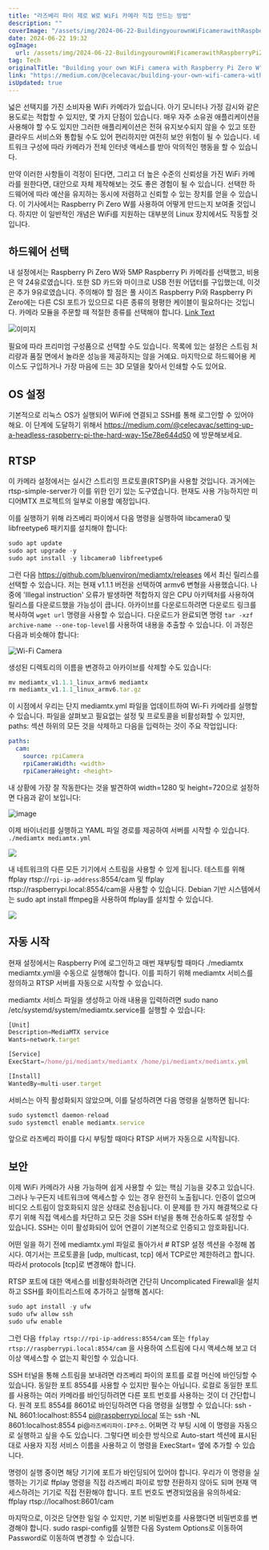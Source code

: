 ```yaml
---
title: "라즈베리 파이 제로 W로 WiFi 카메라 직접 만드는 방법"
description: ""
coverImage: "/assets/img/2024-06-22-BuildingyourownWiFicamerawithRaspberryPiZeroW_0.png"
date: 2024-06-22 19:32
ogImage:
  url: /assets/img/2024-06-22-BuildingyourownWiFicamerawithRaspberryPiZeroW_0.png
tag: Tech
originalTitle: "Building your own WiFi camera with Raspberry Pi Zero W"
link: "https://medium.com/@celecavac/building-your-own-wifi-camera-with-raspberry-pi-zero-w-6d59b494e0c9"
isUpdated: true
---
```


넓은 선택지를 가진 소비자용 WiFi 카메라가 있습니다. 아기 모니터나 가정 감시와 같은 용도로는 적합할 수 있지만, 몇 가지 단점이 있습니다. 매우 자주 소유권 애플리케이션을 사용해야 할 수도 있지만 그러한 애플리케이션은 전혀 유지보수되지 않을 수 있고 또한 클라우드 서비스와 통합될 수도 있어 편리하지만 여전히 보안 위험이 될 수 있습니다. 네트워크 구성에 따라 카메라가 전체 인터넷 액세스를 받아 악의적인 행동을 할 수 있습니다.

만약 이러한 사항들이 걱정이 된다면, 그리고 더 높은 수준의 신뢰성을 가진 WiFi 카메라를 원한다면, 대안으로 자체 제작해보는 것도 좋은 경험이 될 수 있습니다. 선택한 하드웨어에 따라 예산을 유지하는 동시에 저렴하고 신뢰할 수 있는 장치를 얻을 수 있습니다. 이 기사에서는 Raspberry Pi Zero W를 사용하여 어떻게 만드는지 보여줄 것입니다. 하지만 이 일반적인 개념은 WiFi를 지원하는 대부분의 Linux 장치에서도 작동할 것입니다.

## 하드웨어 선택

내 설정에서는 Raspberry Pi Zero W와 5MP Raspberry Pi 카메라를 선택했고, 비용은 약 24유로였습니다. 또한 SD 카드와 마이크로 USB 전원 어댑터를 구입했는데, 이것은 추가 9유로였습니다. 주의해야 할 점은 풀 사이즈 Raspberry Pi와 Raspberry Pi Zero에는 다른 CSI 포트가 있으므로 다른 종류의 평평한 케이블이 필요하다는 것입니다. 카메라 모듈을 주문할 때 적절한 종류를 선택해야 합니다. [Link Text](https://www.arducam.com/raspberry-pi-camera-pinout/)

![이미지](/assets/img/2024-06-22-BuildingyourownWiFicamerawithRaspberryPiZeroW_0.png)

<!-- cozy-coder - 수평 -->

<ins class="adsbygoogle"
     style="display:block"
     data-ad-client="ca-pub-4877378276818686"
     data-ad-slot="1107185301"
     data-ad-format="auto"
     data-full-width-responsive="true"></ins>

<script>
     (adsbygoogle = window.adsbygoogle || []).push({});
</script>

필요에 따라 프리미엄 구성품으로 선택할 수도 있습니다. 목록에 있는 설정은 스트림 처리량과 품질 면에서 놀라운 성능을 제공하지는 않을 거예요.
마지막으로 하드웨어용 케이스도 구입하거나 가장 마음에 드는 3D 모델을 찾아서 인쇄할 수도 있어요.

## OS 설정

기본적으로 리눅스 OS가 실행되어 WiFi에 연결되고 SSH를 통해 로그인할 수 있어야 해요. 이 단계에 도달하기 위해서 https://medium.com/@celecavac/setting-up-a-headless-raspberry-pi-the-hard-way-15e78e644d50 에 방문해보세요.

## RTSP

<!-- cozy-coder - 수평 -->

<ins class="adsbygoogle"
     style="display:block"
     data-ad-client="ca-pub-4877378276818686"
     data-ad-slot="1107185301"
     data-ad-format="auto"
     data-full-width-responsive="true"></ins>

<script>
     (adsbygoogle = window.adsbygoogle || []).push({});
</script>

이 카메라 설정에서는 실시간 스트리밍 프로토콜(RTSP)을 사용할 것입니다. 과거에는 rtsp-simple-server가 이를 위한 인기 있는 도구였습니다. 현재도 사용 가능하지만 미디어MTX 프로젝트의 일부로 이용할 예정입니다.

이를 실행하기 위해 라즈베리 파이에서 다음 명령을 실행하여 libcamera0 및 libfreetype6 패키지를 설치해야 합니다:

```js
sudo apt update
sudo apt upgrade -y
sudo apt install -y libcamera0 libfreetype6
```

그런 다음 https://github.com/bluenviron/mediamtx/releases 에서 최신 릴리스를 선택할 수 있습니다. 저는 현재 v1.1.1 버전을 선택하여 armv6 변형을 사용했습니다. 나중에 'Illegal instruction' 오류가 발생하면 적합하지 않은 CPU 아키텍처를 사용하여 릴리스를 다운로드했을 가능성이 큽니다.
아카이브를 다운로드하려면 다운로드 링크를 복사하여 `wget url` 명령을 사용할 수 있습니다. 다운로드가 완료되면 명령 `tar -xzf archive-name --one-top-level`를 사용하여 내용을 추출할 수 있습니다. 이 과정은 다음과 비슷해야 합니다:

<!-- cozy-coder - 수평 -->

<ins class="adsbygoogle"
     style="display:block"
     data-ad-client="ca-pub-4877378276818686"
     data-ad-slot="1107185301"
     data-ad-format="auto"
     data-full-width-responsive="true"></ins>

<script>
     (adsbygoogle = window.adsbygoogle || []).push({});
</script>

![Wi-Fi Camera](/assets/img/2024-06-22-BuildingyourownWiFicamerawithRaspberryPiZeroW_1.png)

생성된 디렉토리의 이름을 변경하고 아카이브를 삭제할 수도 있습니다:

```js
mv mediamtx_v1.1.1_linux_armv6 mediamtx
rm mediamtx_v1.1.1_linux_armv6.tar.gz
```

이 시점에서 우리는 단지 mediamtx.yml 파일을 업데이트하여 Wi-Fi 카메라를 실행할 수 있습니다. 파일을 살펴보고 필요없는 설정 및 프로토콜을 비활성화할 수 있지만, paths: 섹션 하위의 모든 것을 삭제하고 다음을 입력하는 것이 주요 작업입니다:

<!-- cozy-coder - 수평 -->

<ins class="adsbygoogle"
     style="display:block"
     data-ad-client="ca-pub-4877378276818686"
     data-ad-slot="1107185301"
     data-ad-format="auto"
     data-full-width-responsive="true"></ins>

<script>
     (adsbygoogle = window.adsbygoogle || []).push({});
</script>

```yaml
paths:
  cam:
    source: rpiCamera
    rpiCameraWidth: <width>
    rpiCameraHeight: <height>
```

내 상황에 가장 잘 작동한다는 것을 발견하여 width=1280 및 height=720으로 설정하면 다음과 같이 보입니다:

![image](/assets/img/2024-06-22-BuildingyourownWiFicamerawithRaspberryPiZeroW_2.png)

이제 바이너리를 실행하고 YAML 파일 경로를 제공하여 서버를 시작할 수 있습니다. `./mediamtx mediamtx.yml`

<!-- cozy-coder - 수평 -->

<ins class="adsbygoogle"
     style="display:block"
     data-ad-client="ca-pub-4877378276818686"
     data-ad-slot="1107185301"
     data-ad-format="auto"
     data-full-width-responsive="true"></ins>

<script>
     (adsbygoogle = window.adsbygoogle || []).push({});
</script>

![](/assets/img/2024-06-22-BuildingyourownWiFicamerawithRaspberryPiZeroW_3.png)

내 네트워크의 다른 모든 기기에서 스트림을 사용할 수 있게 됩니다. 테스트를 위해 ffplay rtsp://`rpi-ip-address`:8554/cam 및 ffplay rtsp://raspberrypi.local:8554/cam을 사용할 수 있습니다. Debian 기반 시스템에서는 sudo apt install ffmpeg을 사용하여 ffplay를 설치할 수 있습니다.

![](/assets/img/2024-06-22-BuildingyourownWiFicamerawithRaspberryPiZeroW_4.png)

## 자동 시작

<!-- cozy-coder - 수평 -->

<ins class="adsbygoogle"
     style="display:block"
     data-ad-client="ca-pub-4877378276818686"
     data-ad-slot="1107185301"
     data-ad-format="auto"
     data-full-width-responsive="true"></ins>

<script>
     (adsbygoogle = window.adsbygoogle || []).push({});
</script>

현재 설정에서는 Raspberry Pi에 로그인하고 매번 재부팅할 때마다 ./mediamtx mediamtx.yml을 수동으로 실행해야 합니다.
이를 피하기 위해 mediamtx 서비스를 정의하고 RTSP 서버를 자동으로 시작할 수 있습니다.

mediamtx 서비스 파일을 생성하고 아래 내용을 입력하려면 sudo nano /etc/systemd/system/mediamtx.service를 실행할 수 있습니다:

```js
[Unit]
Description=MediaMTX service
Wants=network.target

[Service]
ExecStart=/home/pi/mediamtx/mediamtx /home/pi/mediamtx/mediamtx.yml

[Install]
WantedBy=multi-user.target
```

서비스는 아직 활성화되지 않았으며, 이를 달성하려면 다음 명령을 실행하면 됩니다:

<!-- cozy-coder - 수평 -->

<ins class="adsbygoogle"
     style="display:block"
     data-ad-client="ca-pub-4877378276818686"
     data-ad-slot="1107185301"
     data-ad-format="auto"
     data-full-width-responsive="true"></ins>

<script>
     (adsbygoogle = window.adsbygoogle || []).push({});
</script>

```js
sudo systemctl daemon-reload
sudo systemctl enable mediamtx.service
```

앞으로 라즈베리 파이를 다시 부팅할 때마다 RTSP 서버가 자동으로 시작됩니다.

## 보안

이제 WiFi 카메라가 사용 가능하며 쉽게 사용할 수 있는 핵심 기능을 갖추고 있습니다. 그러나 누구든지 네트워크에 액세스할 수 있는 경우 완전히 노출됩니다. 인증이 없으며 비디오 스트림이 암호화되지 않은 상태로 전송됩니다.
이 문제를 한 가지 해결책으로 다루기 위해 직접 액세스를 차단하고 모든 것을 SSH 터널을 통해 전송하도록 설정할 수 있습니다. SSH는 이미 활성화되어 있어 연결이 기본적으로 인증되고 암호화됩니다.

<!-- cozy-coder - 수평 -->

<ins class="adsbygoogle"
     style="display:block"
     data-ad-client="ca-pub-4877378276818686"
     data-ad-slot="1107185301"
     data-ad-format="auto"
     data-full-width-responsive="true"></ins>

<script>
     (adsbygoogle = window.adsbygoogle || []).push({});
</script>

어떤 일을 하기 전에 mediamtx.yml 파일로 돌아가서 # RTSP 설정 섹션을 수정해 봅시다. 여기서는 프로토콜을 [udp, multicast, tcp] 에서 TCP로만 제한하려고 합니다. 따라서 protocols [tcp]로 변경해야 합니다.

RTSP 포트에 대한 액세스를 비활성화하려면 간단히 Uncomplicated Firewall을 설치하고 SSH를 화이트리스트에 추가하고 실행해 봅시다:

```js
sudo apt install -y ufw
sudo ufw allow ssh
sudo ufw enable
```

그런 다음 `ffplay rtsp://rpi-ip-address:8554/cam` 또는 `ffplay rtsp://raspberrypi.local:8554/cam` 을 사용하여 스트림에 다시 액세스해 보고 더 이상 액세스할 수 없는지 확인할 수 있습니다.

<!-- cozy-coder - 수평 -->

<ins class="adsbygoogle"
     style="display:block"
     data-ad-client="ca-pub-4877378276818686"
     data-ad-slot="1107185301"
     data-ad-format="auto"
     data-full-width-responsive="true"></ins>

<script>
     (adsbygoogle = window.adsbygoogle || []).push({});
</script>

SSH 터널을 통해 스트림을 보내려면 라즈베리 파이의 포트를 로컬 머신에 바인딩할 수 있습니다. 동일한 포트 8554를 사용할 수 있지만 필수는 아닙니다. 로컬로 동일한 포트를 사용하는 여러 카메라를 바인딩하려면 다른 포트 번호를 사용하는 것이 더 간단합니다.
원격 포트 8554를 8601로 바인딩하려면 다음 명령을 실행할 수 있습니다: ssh -NL 8601:localhost:8554 pi@raspberrypi.local 또는 ssh -NL 8601:localhost:8554 pi@`라즈베리파이-IP주소`.
어쩌면 각 부팅 시에 이 명령을 자동으로 실행하고 싶을 수도 있습니다. 그렇다면 비슷한 방식으로 Auto-start 섹션에 표시된대로 사용자 지정 서비스 이름을 사용하고 이 명령을 ExecStart= 옆에 추가할 수 있습니다.

명령이 실행 중이면 해당 기기에 포트가 바인딩되어 있어야 합니다. 우리가 이 명령을 실행하는 기기로 ffplay 명령을 직접 라즈베리 파이로 방향 전환하지 않아도 되며 현재 액세스하려는 기기로 직접 전환해야 합니다. 포트 번호도 변경되었음을 유의하세요: ffplay rtsp://localhost:8601/cam

마지막으로, 이것은 당연한 일일 수 있지만, 기본 비밀번호를 사용했다면 비밀번호를 변경해야 합니다. sudo raspi-config를 실행한 다음 System Options로 이동하여 Password로 이동하여 변경할 수 있습니다.
